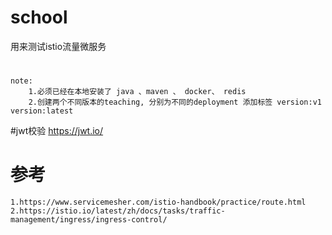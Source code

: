 # school
用来测试istio流量微服务
#
    note:
        1.必须已经在本地安装了 java 、maven 、 docker、 redis 
        2.创建两个不同版本的teaching, 分别为不同的deployment 添加标签 version:v1 version:latest

#jwt校验
    https://jwt.io/
       
    
# 参考
    1.https://www.servicemesher.com/istio-handbook/practice/route.html
    2.https://istio.io/latest/zh/docs/tasks/traffic-management/ingress/ingress-control/
    